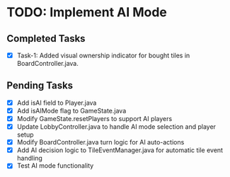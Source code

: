 # TODO: Implement AI Mode

## Completed Tasks
- [x] Task-1: Added visual ownership indicator for bought tiles in BoardController.java.

## Pending Tasks
- [x] Add isAI field to Player.java
- [x] Add isAIMode flag to GameState.java
- [x] Modify GameState.resetPlayers to support AI players
- [x] Update LobbyController.java to handle AI mode selection and player setup
- [x] Modify BoardController.java turn logic for AI auto-actions
- [x] Add AI decision logic to TileEventManager.java for automatic tile event handling
- [x] Test AI mode functionality
